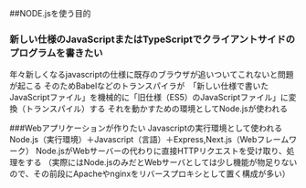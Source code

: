 ##NODE.jsを使う目的
### 新しい仕様のJavaScriptまたはTypeScriptでクライアントサイドのプログラムを書きたい
年々新しくなるjavascriptの仕様に既存のブラウザが追いついてこれないと問題が起こる
そのためBabelなどのトランスパイラが　「新しい仕様で書いたJavaScriptファイル」を機械的に「旧仕様（ES5）のJavaScriptファイル」に変換（トランスパイル）する
それを動かすための環境としてNode.jsが使われる

###Webアプリケーションが作りたい
Javascriptの実行環境として使われる
Node.js（実行環境）＋Javascript（言語）＋Express,Next.js（Webフレームワーク）
Node.jsがWebサーバーの代わりに直接HTTPリクエストを受け取り、処理をする
（実際にはNode.jsのみだとWebサーバとしては少し機能が物足りないので、その前段にApacheやnginxをリバースプロキシとして置く構成が多い）
